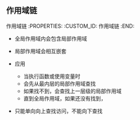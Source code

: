 作用域链
---------------------------

作用域链
   :PROPERTIES:
   :CUSTOM_ID: 作用域链
   :END:

- 全局作用域内会包含局部作用域
- 局部作用域会相互嵌套
- 应用

  - 当执行函数或使用变量时
  - 会先从最内层的局部作用域查找
  - 如果找不到，会查找上一层级的局部作用域
  - 直到全局作用域，如果还没有找到，

- 只能单向向上查找访问，不能向下查找
